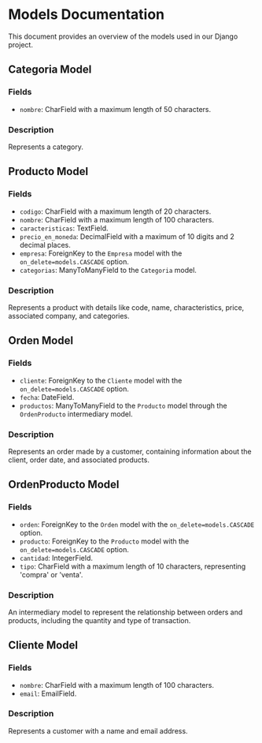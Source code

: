 # Models Documentation

This document provides an overview of the models used in our Django project.

## Categoria Model

### Fields

- `nombre`: CharField with a maximum length of 50 characters.

### Description

Represents a category.

## Producto Model

### Fields

- `codigo`: CharField with a maximum length of 20 characters.
- `nombre`: CharField with a maximum length of 100 characters.
- `caracteristicas`: TextField.
- `precio_en_moneda`: DecimalField with a maximum of 10 digits and 2 decimal places.
- `empresa`: ForeignKey to the `Empresa` model with the `on_delete=models.CASCADE` option.
- `categorias`: ManyToManyField to the `Categoria` model.

### Description

Represents a product with details like code, name, characteristics, price, associated company, and categories.

## Orden Model

### Fields

- `cliente`: ForeignKey to the `Cliente` model with the `on_delete=models.CASCADE` option.
- `fecha`: DateField.
- `productos`: ManyToManyField to the `Producto` model through the `OrdenProducto` intermediary model.

### Description

Represents an order made by a customer, containing information about the client, order date, and associated products.

## OrdenProducto Model

### Fields

- `orden`: ForeignKey to the `Orden` model with the `on_delete=models.CASCADE` option.
- `producto`: ForeignKey to the `Producto` model with the `on_delete=models.CASCADE` option.
- `cantidad`: IntegerField.
- `tipo`: CharField with a maximum length of 10 characters, representing 'compra' or 'venta'.

### Description

An intermediary model to represent the relationship between orders and products, including the quantity and type of transaction.

## Cliente Model

### Fields

- `nombre`: CharField with a maximum length of 100 characters.
- `email`: EmailField.

### Description

Represents a customer with a name and email address.
